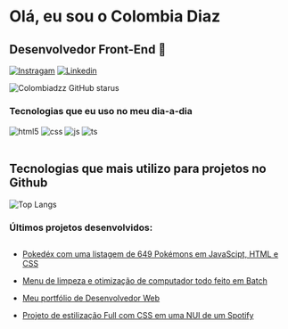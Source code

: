 
# Olá, eu sou o Colombia Diaz
## Desenvolvedor Front-End 🤭

[![Instragam](https://img.shields.io/badge/Instagram-E4405F?style=for-the-badge&logo=instagram&logoColor=white)](https://www.instagram.com/colombiadzz/)
[![Linkedin](https://img.shields.io/badge/LinkedIn-0077B5?style=for-the-badge&logo=linkedin&logoColor=white)](https://www.linkedin.com/in/marcos-vinicios-2254432b4/)

![Colombiadzz GitHub starus](https://github-readme-stats.vercel.app/api?username=colombiadzz&show_icons=true&theme=dark)


### Tecnologias que eu uso no meu dia-a-dia

<div style="display: inline_block">
  <img align="center" alt="html5" src="https://img.shields.io/badge/HTML5-E34F26?style=for-the-badge&logo=html5&logoColor=white" />
  <img align="center" alt="css" src="https://img.shields.io/badge/CSS3-1572B6?style=for-the-badge&logo=css3&logoColor=white" />
  <img align="center" alt="js" src="https://img.shields.io/badge/JavaScript-F7DF1E?style=for-the-badge&logo=javascript&logoColor=black" />
  <img align="center" alt="ts" src="https://img.shields.io/badge/Lua-2C2D72?style=for-the-badge&logo=lua&logoColor=white" />
</div><br/>

## Tecnologias que mais utilizo para projetos no Github

![Top Langs](https://github-readme-stats.vercel.app/api/top-langs/?username=colombiadzz&hide_progress=true)

### Últimos projetos desenvolvidos:
##

- [Pokedéx com uma listagem de 649 Pokémons em JavaScipt, HTML e CSS](https://github.com/ColombiaDzZ/Pokedex)</br>

- [Menu de limpeza e otimização de computador todo feito em Batch](https://github.com/ColombiaDzZ/MenuDz)</br>

- [Meu portfólio de Desenvolvedor Web](https://github.com/ColombiaDzZ/Portfolio-Dev-Front-End)</br>

- [Projeto de estilização Full com CSS em uma NUI de um Spotify](https://github.com/ColombiaDzZ/Spotify-Project-NUI)</br>
